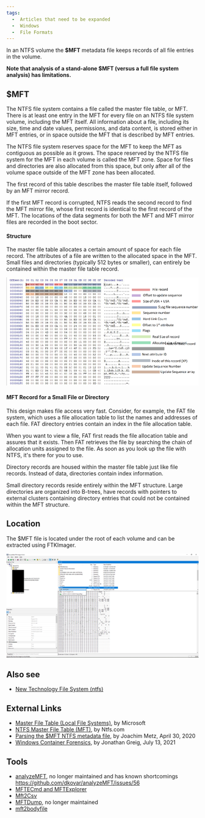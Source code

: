 ```yaml
---
tags:
  -  Articles that need to be expanded
  -  Windows
  -  File Formats
---
```

In an NTFS volume the **\$MFT** metadata file keeps records of all file
entries in the volume.

**Note that analysis of a stand-alone \$MFT (versus a full file system
analysis) has limitations.**

## \$MFT

The NTFS file system contains a file called the master file table, or
MFT. There is at least one entry in the MFT for every file on an NTFS
file system volume, including the MFT itself. All information about a
file, including its size, time and date values, permissions, and data
content, is stored either in MFT entries, or in space outside the MFT
that is described by MFT entries.

The NTFS file system reserves space for the MFT to keep the MFT as
contiguous as possible as it grows. The space reserved by the NTFS file
system for the MFT in each volume is called the MFT zone. Space for
files and directories are also allocated from this space, but only after
all of the volume space outside of the MFT zone has been allocated.

The first record of this table describes the master file table itself,
followed by an MFT mirror record.

If the first MFT record is corrupted, NTFS reads the second record to
find the MFT mirror file, whose first record is identical to the first
record of the MFT. The locations of the data segments for both the MFT
and MFT mirror files are recorded in the boot sector.

#### Structure

The master file table allocates a certain amount of space for each file
record. The attributes of a file are written to the allocated space in
the MFT. Small files and directories (typically 512 bytes or smaller),
can entirely be contained within the master file table record.

![Alt text](assets/images/mftentries.png)

#### MFT Record for a Small File or Directory

This design makes file access very fast. Consider, for example, the FAT
file system, which uses a file allocation table to list the names and
addresses of each file. FAT directory entries contain an index in the
file allocation table.

When you want to view a file, FAT first reads the file allocation table
and assures that it exists. Then FAT retrieves the file by searching the
chain of allocation units assigned to the file. As soon as you look up
the file with NTFS, it's there for you to use.

Directory records are housed within the master file table just like file
records. Instead of data, directories contain index information.

Small directory records reside entirely within the MFT structure. Large
directories are organized into B-trees, have records with pointers to
external clusters containing directory entries that could not be
contained within the MFT structure.

## Location

The \$MFT file is located under the root of each volume and can be
extracted using FTKImager.

![Alt text](assets/images/ftkmft.png)

## Also see

- [New Technology File System
  (ntfs)](new_technology_file_system_(ntfs).md)

## External Links

- [Master File Table (Local File
  Systems)](https://learn.microsoft.com/en-us/windows/win32/fileio/master-file-table),
  by Microsoft
- [NTFS Master File Table (MFT)](http://www.ntfs.com/ntfs-mft.htm), by
  Ntfs.com
- [Parsing the \$MFT NTFS metadata
  file](https://osdfir.blogspot.com/2020/04/parsing-mft-ntfs-metadata-file.html),
  by Joachim Metz, April 30, 2020
- [Windows Container
  Forensics](https://osdfir.blogspot.com/2021/07/windows-container-forensics.html),
  by Jonathan Greig, July 13, 2021

## Tools

- [analyzeMFT](https://github.com/dkovar/analyzeMFT), no longer
  maintained and has known shortcomings
  <https://github.com/dkovar/analyzeMFT/issues/56>
- [MFTECmd and MFTExplorer](https://ericzimmerman.github.io/#!index.md)
- [Mft2Csv](https://github.com/jschicht/Mft2Csv/wiki/Mft2Csv)
- [MFTDump](https://web.archive.org/web/20200207155639/http://malware-hunters.net/all-downloads/),
  no longer maintained
- [mft2bodyfile](https://github.com/janstarke/mft2bodyfile)

